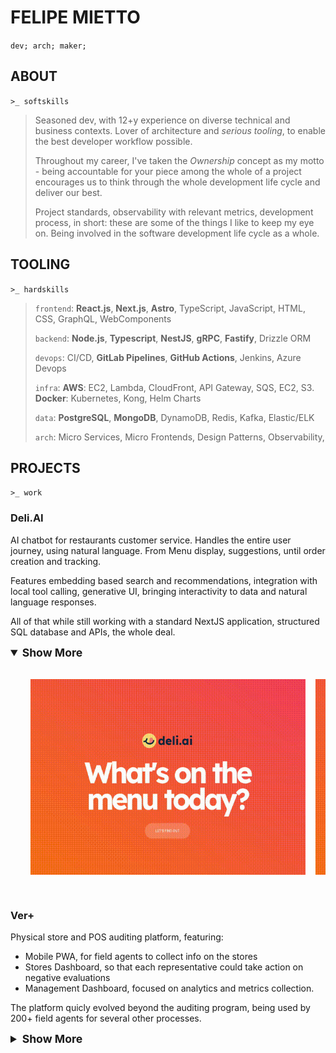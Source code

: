 # FELIPE MIETTO

`dev; arch; maker;`

## ABOUT

`>_ softskills`

> Seasoned dev, with 12+y experience on diverse technical and business contexts. Lover of architecture and _serious tooling_, to enable the best developer workflow possible.
>
> Throughout my career, I've taken the _Ownership_ concept as my motto - being accountable for your piece among the whole of a project encourages us to think through the whole development life cycle and deliver our best.
>
> Project standards, observability with relevant metrics, development process, in short: these are some of the things I like to keep my eye on. Being involved in the software development life cycle as a whole.

## TOOLING

`>_ hardskills`

> `frontend`: **React.js**, **Next.js**, **Astro**, TypeScript, JavaScript, HTML, CSS, GraphQL, WebComponents
>
> `backend`: **Node.js**, **Typescript**, **NestJS**, **gRPC**, **Fastify**, Drizzle ORM
>
> `devops`: CI/CD, **GitLab Pipelines**, **GitHub Actions**, Jenkins, Azure Devops
>
> `infra`: **AWS**: EC2, Lambda, CloudFront, API Gateway, SQS, EC2, S3. **Docker**: Kubernetes, Kong, Helm Charts
>
> `data`: **PostgreSQL**, **MongoDB**, DynamoDB, Redis, Kafka, Elastic/ELK
>
> `arch`: Micro Services, Micro Frontends, Design Patterns, Observability,

## PROJECTS

`>_ work`

### Deli.AI

AI chatbot for restaurants customer service. Handles the entire user journey, using natural language. From Menu display, suggestions, until order creation and tracking.

Features embedding based search and recommendations, integration with local tool calling, generative UI, bringing interactivity to data and natural language responses.

All of that while still working with a standard NextJS application, structured SQL database and APIs, the whole deal.

<details open>
  <summary style="font-size: 1.1rem; font-weight: bold;">Show More</summary> 
  <div style="display: flex; flex-direction: row; gap: 1rem; overflow-x: scroll; padding: 2rem">
    <img src="img/deli-01.gif" alt="image-description"/>
    <img src="img/deli-03.gif" alt="image-description"/>
    <img src="img/deli-04.gif" alt="image-description"/>
    <img src="img/deli-05.gif" alt="image-description"/>
    <img src="img/deli-06.gif" alt="image-description"/>
  </div>
</details>

### Ver+

Physical store and POS auditing platform, featuring:

- Mobile PWA, for field agents to collect info on the stores
- Stores Dashboard, so that each representative could take action on negative evaluations
- Management Dashboard, focused on analytics and metrics collection.

The platform quicly evolved beyond the auditing program, being used by 200+ field agents for several other processes.

<details>
  <summary style="font-size: 1.1rem; font-weight: bold;">Show More</summary> 
  <div style="display: flex; flex-direction: row; gap: 1rem; overflow-x: scroll; padding: 2rem">
    <img src="img/ver-mais-app.png" alt="image-description"/>
    <img src="img/ver-mais-dash-01.png" alt="image-description"/>
    <img src="img/ver-mais-dash-02.png" alt="image-description"/>
    <img src="img/ver-mais-dash-03.png" alt="image-description"/>
    <img src="img/ver-mais-dash-04.png" alt="image-description"/>
  </div> 
</details>
